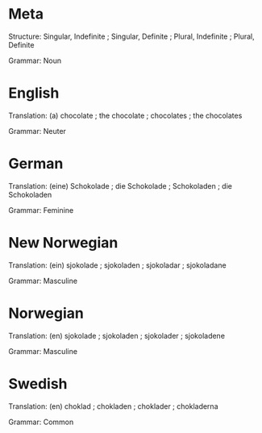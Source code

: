 Meta
====

Structure: Singular, Indefinite ; Singular, Definite ; Plural, Indefinite ; Plural, Definite

Grammar:   Noun



English
=======

Translation: (a) chocolate ; the chocolate ; chocolates ; the chocolates

Grammar:     Neuter



German
======

Translation: (eine) Schokolade ; die Schokolade ; Schokoladen ; die Schokoladen

Grammar:     Feminine



New Norwegian
=============

Translation: (ein) sjokolade ; sjokoladen ; sjokoladar ; sjokoladane

Grammar:     Masculine



Norwegian
=========

Translation: (en) sjokolade ; sjokoladen ; sjokolader ; sjokoladene

Grammar:     Masculine



Swedish
=======

Translation: (en) choklad ; chokladen ; choklader ; chokladerna

Grammar:     Common
